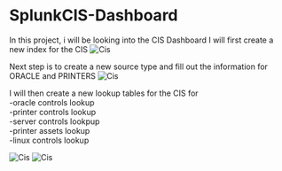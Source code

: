 # SplunkCIS-Dashboard

In this project, i will be looking into the CIS Dashboard
I will first create a new index for the CIS
![Cis](https://github.com/user-attachments/assets/dd8f95ff-742e-4249-9311-b70bc48b126c)

Next step is to create a new source type and fill out the information for ORACLE and PRINTERS
![Cis](https://github.com/user-attachments/assets/d5c5a16a-0e2e-40c8-aec8-d672ed22dead)

I will then create a new lookup tables for the CIS for
</br>
  -oracle controls lookup
</br> 
  -printer controls lookup
</br>
  -server controls lookpup
</br>
  -printer assets lookup
</br>
  -linux controls lookup
</br>

![Cis](https://github.com/user-attachments/assets/9615e9a1-1caf-49df-b9c5-5f43e1bd813d)
![Cis](https://github.com/user-attachments/assets/4029f7e2-267b-40c3-ae72-291ddd0b5d3d)
